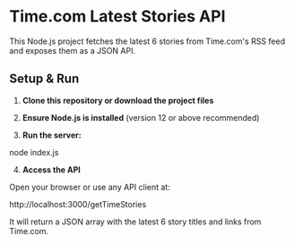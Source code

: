 # Time.com Latest Stories API

This Node.js project fetches the latest 6 stories from Time.com's RSS feed and exposes them as a JSON API.

## Setup & Run

1. **Clone this repository or download the project files**

2. **Ensure Node.js is installed** (version 12 or above recommended)

3. **Run the server:**

node index.js


4. **Access the API**

Open your browser or use any API client at:

http://localhost:3000/getTimeStories


It will return a JSON array with the latest 6 story titles and links from Time.com.
